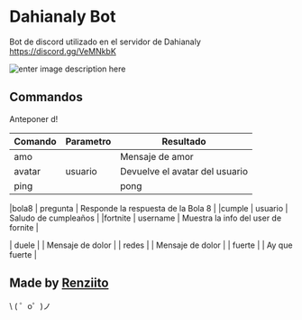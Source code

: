 
Dahianaly Bot
=================

Bot de discord utilizado en el servidor de Dahianaly https://discord.gg/VeMNkbK

![enter image description here](https://cdn.glitch.com/b9b41fa0-8db5-4aa1-a643-fffac74a54f3/comision_040404.png?v=1563908296408)

Commandos
------------
Anteponer d!

|Comando|Parametro  |Resultado |
|--|--|--|
| amo |  | Mensaje de amor |
|avatar | usuario | Devuelve el avatar del usuario |
|ping  |  |pong |

|bola8 | pregunta | Responde la respuesta de la Bola 8 |
|cumple | usuario | Saludo de cumpleaños |
|fortnite | username | Muestra la info del user de fornite |

| duele |  | Mensaje de dolor |
| redes |  | Mensaje de dolor |
| fuerte |  | Ay que fuerte |


Made by [Renziito](mailto:sepia.aki@gmail.com)
-------------------

\ ( ゜o゜)ノ

